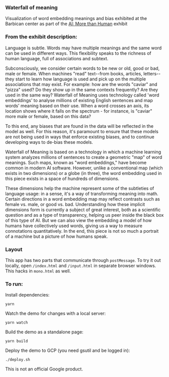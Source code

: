 ### Waterfall of meaning

Visualization of word embedding meanings and bias exhibited at the Barbican center as part of the [AI: More than Human](https://www.barbican.org.uk/whats-on/2019/event/ai-more-than-human) exhibit


### From the exhibit description:
Language is subtle. Words may have multiple meanings and the same word can be used in different ways. This flexibility speaks to the richness of human language, full of associations and subtext.

Subconsciously, we consider certain words to be new or old, good or bad, male or female. When machines "read" text--from books, articles, letters--they start to learn how language is used and pick up on the multiple associations that may exist. For example: how are the words "caviar" and "pizza" used? Do they show up in the same contexts frequently? Are they used in the same way? Waterfall of Meaning uses technology called 'word embeddings' to analyse millions of existing English sentences and map words' meaning based on their use. When a word crosses an axis, its location shows where it falls on the spectrum - for instance, is "caviar" more male or female, based on this data?

To this end, any biases that are found in the data will be reflected in the model as well. For this reason, it's paramount to ensure that these models are not being used in ways that enforce existing biases, and to continue developing ways to de-bias these models.


Waterfall of Meaning is based on a technology in which a machine learning system analyzes millions of sentences to create a geometric "map" of word meanings. Such maps, known as "word embeddings," have become common in modern AI software. However, unlike a conventional map (which exists in two dimensions) or a globe (in three), the word embedding used in this piece exists in a space of hundreds of dimensions.

These dimensions help the machine represent some of the subtleties of language usage: in a sense, it's a way of transforming meaning into math. Certain directions in a word embedding map may reflect contrasts such as female vs. male, or good vs. bad. Understanding how these implicit dimensions form is currently a subject of great interest, both as a scientific question and as a type of transparency, helping us peer inside the black box of this type of AI. But we can also view the embedding a model of how humans have collectively used words, giving us a way to measure connotations quantitatively. In the end, this piece is not so much a portrait of a  machine but a picture of how humans speak.

### Layout
This app has two parts that communicate through `postMessage`.  To try it out locally, open `/index.html` and `/input.html` in separate browser windows.  This hacks in `mono.html` as well.


### To run:


Install dependencies:

```
yarn
```

Watch the demo for changes with a local server:

```
yarn watch
```

Build the demo as a standalone page:

```
yarn build
```

Deploy the demo to GCP (you need gsutil and be logged in):

```
./deploy.sh
```

This is not an official Google product.
